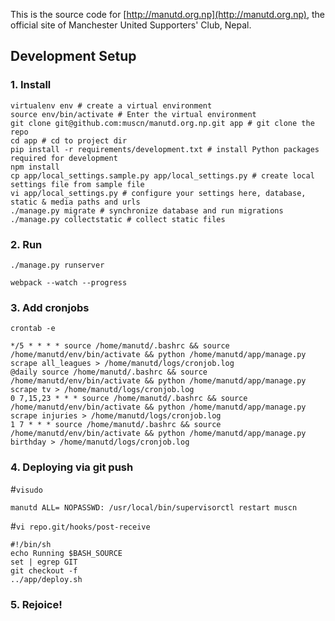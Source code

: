 
This is the source code for [http://manutd.org.np](http://manutd.org.np), the official site of Manchester United Supporters' Club, Nepal.


## Development Setup

### 1. Install
```
virtualenv env # create a virtual environment
source env/bin/activate # Enter the virtual environment
git clone git@github.com:muscn/manutd.org.np.git app # git clone the repo
cd app # cd to project dir
pip install -r requirements/development.txt # install Python packages required for development
npm install
cp app/local_settings.sample.py app/local_settings.py # create local settings file from sample file
vi app/local_settings.py # configure your settings here, database, static & media paths and urls
./manage.py migrate # synchronize database and run migrations
./manage.py collectstatic # collect static files
```

### 2. Run
```
./manage.py runserver
```

```
webpack --watch --progress
```

### 3. Add cronjobs
`crontab -e`  
```
*/5 * * * * source /home/manutd/.bashrc && source /home/manutd/env/bin/activate && python /home/manutd/app/manage.py scrape all_leagues > /home/manutd/logs/cronjob.log
@daily source /home/manutd/.bashrc && source /home/manutd/env/bin/activate && python /home/manutd/app/manage.py scrape tv > /home/manutd/logs/cronjob.log
0 7,15,23 * * * source /home/manutd/.bashrc && source /home/manutd/env/bin/activate && python /home/manutd/app/manage.py scrape injuries > /home/manutd/logs/cronjob.log
1 7 * * * source /home/manutd/.bashrc && source /home/manutd/env/bin/activate && python /home/manutd/app/manage.py birthday > /home/manutd/logs/cronjob.log
```

### 4. Deploying via git push
#`visudo`
  ```
manutd ALL= NOPASSWD: /usr/local/bin/supervisorctl restart muscn
```

#`vi repo.git/hooks/post-receive`
```
#!/bin/sh
echo Running $BASH_SOURCE
set | egrep GIT
git checkout -f
../app/deploy.sh
```


### 5. Rejoice!
